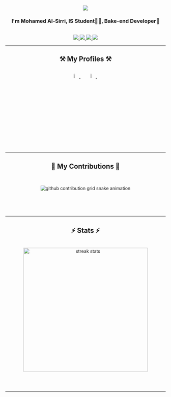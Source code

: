 <h1 align="center">
    <img src="https://readme-typing-svg.herokuapp.com/?font=Righteous&size=35&center=true&vCenter=true&width=500&height=70&duration=4000&lines=Hi+There!+👋;+I'm+Back-end+Developer!;I'm+Software+Developer!" />
</h1>

<h3 align="center">I'm Mohamed Al-Sirri, IS Student👨‍💻, Bake-end Developer🚀</h3>

<br/>

<div align="center"> 
  <a href="mohamed.al.sirri@gmail.com">
    <img src="https://img.shields.io/badge/Gmail-333333?style=for-the-badge&logo=gmail&logoColor=red" />
  </a>
  <a href="https://www.linkedin.com/in/mohamed-al-sirri-9055a1274/" target="_blank">
    <img src="https://img.shields.io/badge/LinkedIn-0077B5?style=for-the-badge&logo=linkedin&logoColor=white" target="_blank" />
  </a>
  <a href="https://www.facebook.com/share/18LfYDeCh3" target="_blank">
     <img src="https://img.shields.io/badge/Facebook-0866ff?style=for-the-badge&logo=facebook&logoColor=white" target="_blank" />
  </a>
 <a href="https://discord.com/medomm2652" target="_blank">
     <img src="https://img.shields.io/badge/Discord-5662f6?style=for-the-badge&logo=discord&logoColor=white" target="_blank" />
  </a> 
</div>

 <hr/>
 
<h2 align="center">⚒️ My Profiles ⚒️</h2>
<br/>
<div align="center">
    <a href="https://codeforces.com/profile/mohamedelsary960">
        <img src="https://img.icons8.com/external-tal-revivo-shadow-tal-revivo/50/000000/external-codeforces-programming-competitions-and-contests-programming-community-logo-shadow-tal-revivo.png" alt="Code Forces" width="6%"/>
    </a>&emsp; 
    <a href="https://leetcode.com/u/mohamed_elsery/">
        <img src="https://img.icons8.com/external-tal-revivo-shadow-tal-revivo/50/000000/external-level-up-your-coding-skills-and-quickly-land-a-job-logo-shadow-tal-revivo.png" alt="LeetCode" width="6%"/>
 </a>&emsp;
</div>
 
<hr/>
<div align="center">
  <h2>🐍 My Contributions 🐍</h2>
  <br>
  <!-- <img alt="snake eating my contributions" src="https://raw.githubusercontent.com/Elghrabawy/Elghrabawy/output/github-contribution-grid-snake.svg" />
   -->
  <p align="center">
    <picture>
        <source media="(prefers-color-scheme: dark)" srcset="https://raw.githubusercontent.com/mohamednnj/mohamednnj/output/github-contribution-grid-snake-dark.svg">
        <source media="(prefers-color-scheme: light)" srcset="https://raw.githubusercontent.com/mohamednnj/mohamednnj/output/github-contribution-grid-snake.svg">
        <img alt="github contribution grid snake animation" src="https://raw.githubusercontent.com/mohamednnj/mohamednnj/output/github-contribution-grid-snake.svg">
    </picture>
  </p>

   
  <br/><br/><br/>
</div>
 <hr/>
<div align = "center">
 <h2 align="center">⚡ Stats ⚡</h2>
<br>
  <div align=center>
    <img width=390 src="https://github-readme-streak-stats-salesp07.vercel.app/?user=mohamednnj&count_private=true&theme=react&border_radius=10" alt="streak stats"/>
  </div>
  
</div>


<br/><br/>

<hr/>

<br/>

<br/>
